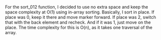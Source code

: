 For the sort_012 function, I decided to use no extra space and keep the space
complexity at O(1) using in-array sorting. Basically, I sort in place. If place was 0,
keep it there and move marker forward. If place was 2, switch that with the back
element and recheck. And if it was 1, just move on the place. The time complexity
for this is O(n), as it takes one traversal of the array.

